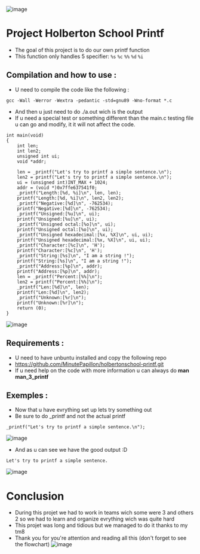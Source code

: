![image](https://github.com/user-attachments/assets/9ba65ca9-b0da-46da-bd3f-5c3446d1326e)
# Project Holberton School Printf
* The goal of this project is to do our own printf function
* This function only handles 5 specifier:
`%s`
`%c`
`%%`
`%d`
`%i`
## Compilation and how to use :
* U need to compile the code like the following :
```
gcc -Wall -Werror -Wextra -pedantic -std=gnu89 -Wno-format *.c
```
* And then u just need to do ./a.out wich is the output
* If u need a special test or something different than the main.c testing file u can go and modify, it it will not affect the code.
```
int main(void)
{
    int len;
    int len2;
    unsigned int ui;
    void *addr;

    len = _printf("Let's try to printf a simple sentence.\n");
    len2 = printf("Let's try to printf a simple sentence.\n");
    ui = (unsigned int)INT_MAX + 1024;
    addr = (void *)0x7ffe637541f0;
    _printf("Length:[%d, %i]\n", len, len);
    printf("Length:[%d, %i]\n", len2, len2);
    _printf("Negative:[%d]\n", -762534);
    printf("Negative:[%d]\n", -762534);
    _printf("Unsigned:[%u]\n", ui);
    printf("Unsigned:[%u]\n", ui);
    _printf("Unsigned octal:[%o]\n", ui);
    printf("Unsigned octal:[%o]\n", ui);
    _printf("Unsigned hexadecimal:[%x, %X]\n", ui, ui);
    printf("Unsigned hexadecimal:[%x, %X]\n", ui, ui);
    _printf("Character:[%c]\n", 'H');
    printf("Character:[%c]\n", 'H');
    _printf("String:[%s]\n", "I am a string !");
    printf("String:[%s]\n", "I am a string !");
    _printf("Address:[%p]\n", addr);
    printf("Address:[%p]\n", addr);
    len = _printf("Percent:[%%]\n");
    len2 = printf("Percent:[%%]\n");
    _printf("Len:[%d]\n", len);
    printf("Len:[%d]\n", len2);
    _printf("Unknown:[%r]\n");
    printf("Unknown:[%r]\n");
    return (0);
}
```
![image](https://github.com/user-attachments/assets/0dae95d6-87af-4084-abb3-6cb41d0427df)
## Requirements :
* U need to have unbuntu installed and copy the following repo
* https://github.com/MinutePapillon/holbertonschool-printf.git
* If u need help on the code with more information u can always do **man man_3_printf**
## Exemples :
* Now that u have evrything set up lets try something out
* Be sure to do _printf and not the actual printf
```
_printf("Let's try to printf a simple sentence.\n");
```
![image](https://github.com/user-attachments/assets/b3d53bca-225d-4ea3-8805-caaef30213e2)
* And as u can see we have the good output :D
```
Let's try to printf a simple sentence.
```
![image](https://github.com/user-attachments/assets/aeddc3e9-ad56-417e-84bb-31571f7a94a7)
# Conclusion
* During this projet we had to work in teams wich some were 3 and others 2 so we had to learn and organize evrything wich was quite hard
* This projet was long and tidious but we managed to do it thanks to my tm8
* Thank you for you're attention and reading all this (don't forget to see the flowchart)
![image](https://github.com/user-attachments/assets/4fe68ec8-581b-48d2-b3ec-77571f7f2724)

